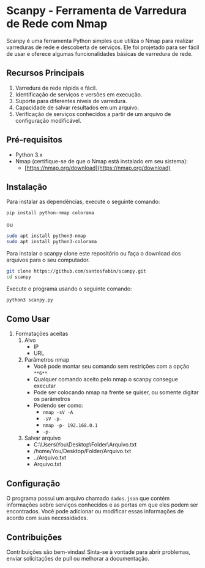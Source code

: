 # Scanpy - Ferramenta de Varredura de Rede com Nmap

Scanpy é uma ferramenta Python simples que utiliza o Nmap para realizar varreduras de rede e descoberta de serviços. Ele foi projetado para ser fácil de usar e oferece algumas funcionalidades básicas de varredura de rede.

## Recursos Principais

1. Varredura de rede rápida e fácil.
2. Identificação de serviços e versões em execução.
3. Suporte para diferentes níveis de varredura.
4. Capacidade de salvar resultados em um arquivo.
5. Verificação de serviços conhecidos a partir de um arquivo de configuração modificável.

## Pré-requisitos

- Python 3.x
- Nmap (certifique-se de que o Nmap está instalado em seu sistema):
    - [https://nmap.org/download](https://nmap.org/download)

## Instalação

Para instalar as dependências, execute o seguinte comando:

```bash
pip install python-nmap colorama
```

ou

```bash
sudo apt install python3-nmap
sudo apt install python3-colorama
```

Para instalar o scanpy clone este repositório ou faça o download dos arquivos para o seu computador.

```bash
git clone https://github.com/santosfabin/scanpy.git
cd scanpy
```

Execute o programa usando o seguinte comando:

```bash
python3 scanpy.py
```

## Como Usar

1. Formatações aceitas
    1. Alvo
        - IP
        - URL
    2. Parâmetros nmap
        - Você pode montar seu comando sem restrições com a opção `**6**`
        - Qualquer comando aceito pelo nmap o scanpy consegue executar
        - Pode ser colocando nmap na frente se quiser, ou somente digitar os parâmetros
        - Podendo ser como:
            - `nmap -sV -A`
            - `-sV -p-`
            - `nmap -p- 192.168.0.1`
            - `-p-`
    3. Salvar arquivo
        - C:\Users\You\Desktop\Folder\Arquivo.txt
        - /home/You/Desktop/Folder/Arquivo.txt
        - ../Arquivo.txt
        - Arquivo.txt

## Configuração

O programa possui um arquivo chamado `dados.json` que contém informações sobre serviços conhecidos e as portas em que eles podem ser encontrados. Você pode adicionar ou modificar essas informações de acordo com suas necessidades.

## Contribuições

Contribuições são bem-vindas! Sinta-se à vontade para abrir problemas, enviar solicitações de pull ou melhorar a documentação.
